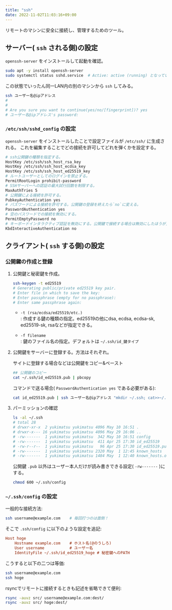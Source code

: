 ```yaml
---
title: "ssh"
date: 2022-11-02T11:03:16+09:00
---
```


リモートのマシンに安全に接続し、管理するためのツール。


## サーバー( `ssh` される側)の設定

`openssh-server` をインストールして起動を確認。

```sh
sudo apt -y install openssh-server
sudo systemctl status sshd.service  # Active: active (running) となっていれば起動している。
```

この状態でいったん同一LAN内の別のマシンから `ssh` してみる。

```sh
ssh ユーザー名@ipアドレス
#
#
# Are you sure you want to continue(yes/no/[fingerprint])? yes
# ユーザー名@ipアドレス's password:
```

### `/etc/ssh/sshd_config` の設定

`openssh-server` をインストールしたことで設定ファイルが `/etc/ssh/` に生成される。
これを編集することでどの接続を許可してどれを弾くかを設定する。

```sh
# ssh公開鍵の種類を指定する。
HostKey /etc/ssh/ssh_host_rsa_key
HostKey /etc/ssh/ssh_host_ecdsa_key
HostKey /etc/ssh/ssh_host_ed25519_key
# ルートユーザーとしてのログインを禁止する。
PermitRootLogin prohibit-password
# SSHサーバーへの認証の最大試行回数を制限する。
MaxAuthTries 5
# 公開鍵による接続を許可する。
PubkeyAuthentication yes
# パスワードによる接続を許可する。公開鍵の登録を終えたら`no`に変える。
PasswordAuthentication yes
# 空のパスワードでの接続を無効にする。
PermitEmptyPassword no
# キーボードインタラクティブ認証を無効にする。公開鍵で接続する場合は無効にしたほうが良い。
KbdInteractiveAuthentication no
```


## クライアント( `ssh` する側)の設定

### 公開鍵の作成と登録

1. 公開鍵と秘密鍵を作成。

	```sh
	ssh-keygen -t ed25519
	# Generating public/private ed25519 key pair.
	# Enter file in which to save the key:
	# Enter passphrase (empty for no passphrase):
	# Enter same passphrase again:
	```
	- `-t (rsa/ecdsa/ed25519/etc.)`<br>: 作成する鍵の種類の指定。ed25519の他にdsa, ecdsa, ecdsa-sk, ed25519-sk, rsaなどが指定できる。

	- `-f filename`<br>: 鍵のファイル名の指定。デフォルトは `~/.ssh/id_鍵タイプ`

2. 公開鍵をサーバーに登録する。方法はそれぞれ。

	サイトに登録する場合などは公開鍵をコピー&ペースト

	```sh
	## 公開鍵のコピー
	cat ~/.ssh/id_ed25519.pub | pbcopy
	```

	コマンドで送る場合( `PasswordAuthentication yes` である必要がある):

	```sh
	cat id_ed25519.pub | ssh ユーザー名@ipアドレス "mkdir ~/.ssh; cat>>~/.ssh/authorized_keys"
	```

1. パーミッションの確認

	```sh
	ls -al ~/.ssh
	# total 28
	# drwxr-xr-x  2 yukimatsu yukimatsu 4096 May 10 16:51 .
	# drwxr-x--- 16 yukimatsu yukimatsu 4096 May 29 16:06 ..
	# -rw-------  1 yukimatsu yukimatsu  342 May 10 16:51 config
	# -rw-------  1 yukimatsu yukimatsu  411 Apr 25 17:30 id_ed25519
	# -rw-r--r--  1 yukimatsu yukimatsu   96 Apr 25 17:30 id_ed25519.pub
	# -rw-------  1 yukimatsu yukimatsu 2320 May  1 12:45 known_hosts
	# -rw-------  1 yukimatsu yukimatsu 1484 May  1 12:40 known_hosts.old
	```

	公開鍵 `.pub` 以外はユーザー本人だけが読み書きできる設定( `-rw-------` )にする。

	```sh
	chmod 600 ~/.ssh/config
	```


### `~/.ssh/config` の設定

一般的な接続方法:

```sh
ssh username@example.com	# 毎回打つのは面倒！
```

そこで `.ssh/config` に以下のような設定を追記:

```ini
Host hoge
	Hostname example.com	# ホスト名(@のうしろ)
	User username			# ユーザー名
	IdentityFile ~/.ssh/id_ed25519_hoge	# 秘密鍵へのPATH
```

こうすると以下の二つは等価:

```sh
ssh username@example.com
ssh hoge
```

rsyncでリモートに接続するときも記述を省略できて便利:

```sh
rsync -auvz src/ username@example.com:dest/
rsync -auvz src/ hoge:dest/
```
